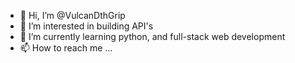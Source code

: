 - 👋 Hi, I’m @VulcanDthGrip
- 👀 I’m interested in building API's
- 🌱 I’m currently learning python, and full-stack web development
- 📫 How to reach me ...

<!---
VulcanDthGrip/VulcanDthGrip is a ✨ special ✨ repository because its `README.md` (this file) appears on your GitHub profile.
You can click the Preview link to take a look at your changes.
--->
